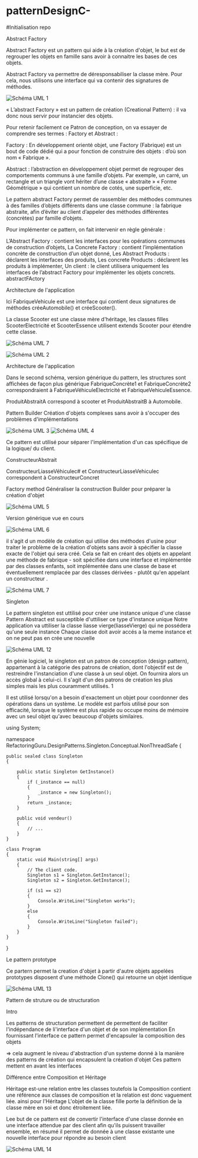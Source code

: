 # patternDesignC-

#Initialisation repo


Abstract Factory


Abstract Factory est un pattern qui aide à la création d'objet, le but est de regrouper les objets en famille sans avoir à connaitre les bases de ces objets.

Abstract Factory va permettre de déresponsabiliser la classe mère. Pour cela, nous utilisons une interface qui va contenir des signatures de méthodes.

![Schéma UML 1](img/pattern_builder.png)

« L’abstract Factory » est un pattern de création (Creational Pattern) : il va donc nous servir pour instancier des objets.

Pour retenir facilement ce Patron de conception, on va essayer de comprendre ses termes : Factory et Abstract :

Factory : En développement orienté objet, une Factory (Fabrique) est un bout de code dédié qui a pour fonction de construire des objets : d’où son nom « Fabrique ».

Abstract : l’abstraction en développement objet permet de regrouper des comportements communs à une famille d’objets. Par exemple, un carré, un rectangle et un triangle vont hériter d’une classe « abstraite » « Forme Géométrique » qui contient un nombre de cotés, une superficie, etc.

Le pattern abstract Factory permet de rassembler des méthodes communes à des familles d’objets différents dans une classe commune : la fabrique abstraite, afin d’éviter au client d’appeler des méthodes différentes (concrètes) par famille d’objets.

Pour implémenter ce pattern, on fait intervenir en règle générale :

L’Abstract Factory : contient les interfaces pour les opérations communes de construction d’objets,
La Concrete Factory : contient l’implémentation concrète de construction d’un objet donné,
Les Abstract Products : déclarent les interfaces des produits,
Les concrete Products : déclarent les produits à implémenter,
Un client : le client utilisera uniquement les interfaces de l’abstract Factory pour implémenter les objets concrets.
abstractFActory

Architecture de l'application

Ici FabriqueVehicule est une interface qui contient deux signatures de méthodes créeAutomobile() et créeScooter().

La classe Scooter est une classe mère d'héritage, les classes filles ScooterElectricité et ScooterEssence utilisent extends Scooter pour étendre cette classe.

![Schéma UML 7](img/abstractFActory.png)

![Schéma UML 2](img/pattern_builder_2.png)


Architecture de l'application

Dans le second schéma, version générique du pattern, les structures sont affichées de façon plus générique FabriqueConcrète1 et FabriqueConcrète2 correspondraient à FabriqueVéhiculeElectricité et FabriqueVehiculeEssence.

ProduitAbstraitA correspond à scooter et ProduitAbstraitB à Automobile.

Pattern Builder
Création d'objets complexes sans avoir à s'occuper des problèmes d'implémentations


![Schéma UML 3](img/abstract_factory.png)
![Schéma UML 4](img/abstract_factory.png)


Ce pattern est utilisé pour séparer l'implémentation d'un cas spécifique de la logique/ du client.

ConstructeurAbstrait

ConstructeurLiasseVéhiculec# et ConstructeurLiasseVehiculec correspondent à ConstructeurConcret

Factory method
Généraliser la construction Builder pour préparer la création d'objet

![Schéma UML 5](img/factory_method.png)

Version générique vue en cours

![Schéma UML 6](img/factory_method_2.png)

il s'agit d un modèle de création qui utilise des méthodes d'usine pour traiter le problème de la création d'objets sans avoir à spécifier la classe exacte de l'objet qui sera créé. Cela se fait en créant des objets en appelant une méthode de fabrique - soit spécifiée dans une interface et implémentée par des classes enfants, soit implémentée dans une classe de base et éventuellement remplacée par des classes dérivées - plutôt qu'en appelant un constructeur .

![Schéma UML 7](img/factory_method2.png)

Singleton

Le pattern singleton est uttilisé pour créer une instance unique d'une classe
Pattern Abstract est susceptible d'uttiliser ce type d'instance unique 
Notre application va uttiliser la classe liasse vierge(liasseVierge) qui ne possédera qu'une seule instance
Chaque classe doit avoir accés a la meme instance et on ne peut pas en crée une nouvelle

![Schéma UML 12](img/singleton.png)


En génie logiciel, le singleton est un patron de conception (design pattern), appartenant à la catégorie des patrons de création, dont l'objectif est de restreindre l'instanciation d'une classe à un seul objet. On fournira alors un accès global à celui-ci. Il s'agit d'un des patrons de création les plus simples mais les plus couramment utilisés. 1

Il est utilisé lorsqu'on a besoin d'exactement un objet pour coordonner des opérations dans un système. Le modèle est parfois utilisé pour son efficacité, lorsque le système est plus rapide ou occupe moins de mémoire avec un seul objet qu'avec beaucoup d'objets similaires.

using System;

namespace RefactoringGuru.DesignPatterns.Singleton.Conceptual.NonThreadSafe
{

    public sealed class Singleton
    {

        public static Singleton GetInstance()
        {
            if (_instance == null)
            {
                _instance = new Singleton();
            }
            return _instance;
        }

        public void vendeur()
        {
            // ...
        }
    }

    class Program
    {
        static void Main(string[] args)
        {
            // The client code.
            Singleton s1 = Singleton.GetInstance();
            Singleton s2 = Singleton.GetInstance();

            if (s1 == s2)
            {
                Console.WriteLine("Singleton works");
            }
            else
            {
                Console.WriteLine("Singleton failed");
            }
        }
    }
}

 Le pattern prototype 

 Ce partern permet la creation d'objet à partir d'autre objets appelées prototypes disposent d'une méthode Clone() qui retourne un objet identique 

 ![Schéma UML 13](img/prototype.png)


Pattern de struture ou de structuration 

Intro  

Les patterns de structuration permettent de permettent de faciliter l'indépendance de li'interface d'un objet et de son implémentation
En fournissant l'interface ce pattern permet d'encapsuler la composition des objets

=> cela augment le niveau d'abstraction d'un systeme donné à la manière des patterns de création qui encapsulent la création d'objet
Ces pattern mettent en avant les interfaces

Différence entre Composition et Héritage 

Héritage est-une relation entre les classes toutefois la Composition contient une référence aux classes de composition et la relation est donc vaguement liée. ainsi pour l'Héritage L'objet de la classe fille porte la définition de la classe mère en soi et donc étroitement liée.

Lee but de ce pattern  est de convertir l'interface d'une classe donnée en une interface attendue par des client afin qu'ils puissent travailler ensemble, en résumé il permet de donnée à une classe existante une nouvelle interface pour répondre au besoin client 

![Schéma UML 14](img/adapter.png)
